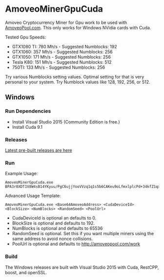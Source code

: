 # AmoveoMinerGpuCuda
Amoveo Cryptocurrency Miner for Gpu work to be used with [AmoveoPool.com](http://AmoveoPool.com). This only works for Windows NVidia cards with Cuda.

Tested Gpu Speeds:
* GTX1080 TI: 780 Mh/s  - Suggested Numblocks: 192
* GTX1060:    357 Mh/s  - Suggested Numblocks: 256
* GTX1050:    171 Mh/s  - Suggested Numblocks: 256
* Tesla K80:  151 Mh/s  - Suggested Numblocks: 512
* 750TI:      133 Mh/s  - Suggested Numblocks: 256

Try various Numblocks setting values. Optimal setting for that is very personal to your system. Try Numblock values like 128, 192, 256, or 512.

## Windows

### Run Dependencies
* Install Visual Studio 2015 (Community Edition is free.)
* Install Cuda 9.1

### Releases

   [Latest pre-built releases are here](https://github.com/Mandelhoff/AmoveoMinerGpuCuda/releases)


### Run
   
Example Usage:  
```
AmoveoMinerGpuCuda.exe BPA3r0XDT1V8W4sB14YKyuu/PgC6ujjYooVVzq1q1s5b6CAKeu9oLfmxlplcPd+34kfZ1qx+Dwe3EeoPu0SpzcI=
```

Advanced Usage Template:
```
AmoveoMinerGpuCuda.exe <Base64AmoveoAddress> <CudaDeviceId> <BlockSize> <NumBlocks> <RandomSeed> <PoolUrl>
```
* CudaDeviceId is optional an defaults to 0.
* BlockSize is optional and defaults to 192.
* NumBlocks is optional and defaults to 65536
* RandomSeed is optional. Set this if you want multiple miners using the same address to avoid nonce collisions.
* PoolUrl is optional and defaults to http://amoveopool.com/work


### Build
The Windows releases are built with Visual Studio 2015 with Cuda, RestCPP, boost, and openSSL.

